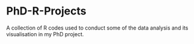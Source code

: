 # PhD-R-Projects
A collection of R codes used to conduct some of the data analysis and its visualisation in my PhD project. 

